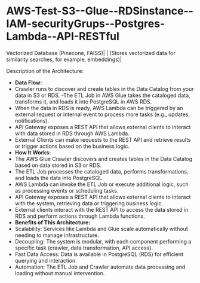 # AWS-Test-S3--Glue--RDSinstance--IAM-securityGrups--Postgres-Lambda--API-RESTful

Vectorized Database (Pinecone, FAISS)|
|  (Stores vectorized data for similarity searches, for example, embeddings)|

Description of the Architecture:

- **Data Flow:**
- Crawler runs to discover and create tables in the Data Catalog from your data in S3 or RDS.
-The ETL Job in AWS Glue takes the cataloged data, transforms it, and loads it into PostgreSQL in AWS RDS.
- When the data in RDS is ready, AWS Lambda can be triggered by an external request or internal event to process more tasks (e.g., updates, notifications).
- API Gateway exposes a REST API that allows external clients to interact with data stored in RDS through AWS Lambda.
- External Clients can make requests to the REST API and retrieve results or trigger actions based on the business logic.
- **How It Works:**
- The AWS Glue Crawler discovers and creates tables in the Data Catalog based on data stored in S3 or RDS.
- The ETL Job processes the cataloged data, performs transformations, and loads the data into PostgreSQL.
- AWS Lambda can invoke the ETL Job or execute additional logic, such as processing events or scheduling tasks.
- API Gateway exposes a REST API that allows external clients to interact with the system, retrieving data or triggering business logic.
- External clients interact with the REST API to access the data stored in RDS and perform actions through Lambda functions.
- **Benefits of This Architecture:**
- Scalability: Services like Lambda and Glue scale automatically without needing to manage infrastructure.
- Decoupling: The system is modular, with each component performing a specific task (crawler, data transformation, API access).
- Fast Data Access: Data is available in PostgreSQL (RDS) for efficient querying and interaction.
- Automation: The ETL Job and Crawler automate data processing and loading without manual intervention.
